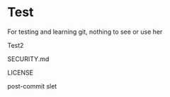 # Test
For testing and learning git, nothing to see or use her

Test2

SECURITY.md

LICENSE

post-commit slet